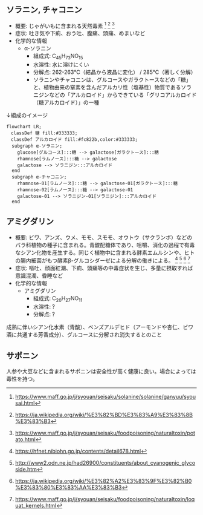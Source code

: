 # 

## ソラニン, チャコニン 
- 概要: じゃがいもに含まれる天然毒素 [^1] [^2] [^3]
- 症状: 吐き気や下痢、おう吐、腹痛、頭痛、めまいなど
- 化学的な情報
  - α-ソラニン
    - 組成式: C<sub>45</sub>H<sub>73</sub>NO<sub>15</sub>
    - 水溶性: 水に溶けにくい
    - 分解点: 262-263℃（結晶から液晶に変化） / 285℃（著しく分解）
    - ソラニンやチャコニンは、グルコースやガラクトースなどの「糖」と、植物由来の窒素を含んだアルカリ性（塩基性）物質であるソラニジンなどの「アルカロイド」からできている「グリコアルカロイド（糖アルカロイド）」の一種

↓組成のイメージ
```mermaid
flowchart LR;
　classDef 糖 fill:#333333;
　classDef アルカロイド fill:#fc822b,color:#333333;
  subgraph α-ソラニン;
    glucose[グルコース]:::糖 --> galactose[ガラクトース]:::糖
    rhamnose[ラムノース]:::糖 --> galactose
    galactose --> ソラニジン:::アルカロイド
  end
  subgraph α-チャコニン;
    rhamnose-01[ラムノース]:::糖 --> galactose-01[ガラクトース]:::糖
    rhamnose-02[ラムノース]:::糖 --> galactose-01
    galactose-01 --> ソラニジン-01[ソラニジン]:::アルカロイド
  end
```

[^1]: https://www.maff.go.jp/j/syouan/seisaku/solanine/solanine/ganyuu/syousai.html
[^2]: https://ja.wikipedia.org/wiki/%E3%82%BD%E3%83%A9%E3%83%8B%E3%83%B3
[^3]: https://www.maff.go.jp/j/syouan/seisaku/foodpoisoning/naturaltoxin/potato.html    

## アミグダリン

- 概要: ビワ、アンズ、ウメ、モモ、スモモ、オウトウ（サクランボ）などのバラ科植物の種子に含まれる。青酸配糖体であり、咀嚼、消化の過程で有毒なシアン化物を産生する。同じく植物中に含まれる酵素エムルシンや、ヒトの腸内細菌がもつ酵素β-グルコシダーゼによる分解の働きによる。 [^4] [^5] [^6] [^7]
- 症状: 嘔吐、顔面紅潮、下痢、頭痛等の中毒症状を生じ、多量に摂取すれば意識混濁、昏睡など
- 化学的な情報
  - アミグダリン
    - 組成式: C<sub>20</sub>H<sub>27</sub>NO<sub>11</sub>
    - 水溶性: ?
    - 分解点: ?

成熟に伴いシアン化水素（青酸）、ベンズアルデヒド（アーモンドや杏仁、ビワ酒に共通する芳香成分）、グルコースに分解され消失するとのこと

[^4]: https://hfnet.nibiohn.go.jp/contents/detail678.html
[^5]: http://www2.odn.ne.jp/had26900/constituents/about_cyanogenic_glycoside.htm
[^6]: https://ja.wikipedia.org/wiki/%E3%82%A2%E3%83%9F%E3%82%B0%E3%83%80%E3%83%AA%E3%83%B3
[^7]: https://www.maff.go.jp/j/syouan/seisaku/foodpoisoning/naturaltoxin/loquat_kernels.html

## サポニン

人参や大豆などに含まれるサポニンは安全性が高く健康に良い。場合によっては毒性を持つ。


